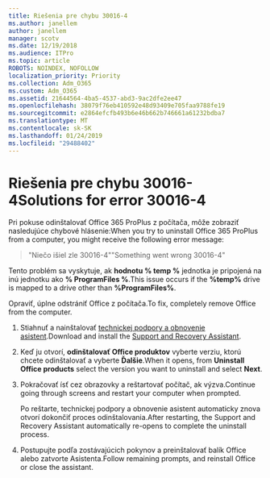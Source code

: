 ```yaml
---
title: Riešenia pre chybu 30016-4
ms.author: janellem
author: janellem
manager: scotv
ms.date: 12/19/2018
ms.audience: ITPro
ms.topic: article
ROBOTS: NOINDEX, NOFOLLOW
localization_priority: Priority
ms.collection: Adm_O365
ms.custom: Adm_O365
ms.assetid: 21644564-4ba5-4537-abd3-9ac2dfe2ee47
ms.openlocfilehash: 38079f76eb410592e48d93409e705faa9788fe19
ms.sourcegitcommit: e2864efcfb493b6e46b662b746661a61232bdba7
ms.translationtype: MT
ms.contentlocale: sk-SK
ms.lasthandoff: 01/24/2019
ms.locfileid: "29488402"
---
```

# <a name="solutions-for-error-30016-4"></a><span data-ttu-id="b44fe-102">Riešenia pre chybu 30016-4</span><span class="sxs-lookup"><span data-stu-id="b44fe-102">Solutions for error 30016-4</span></span>

<span data-ttu-id="b44fe-103">Pri pokuse odinštalovať Office 365 ProPlus z počítača, môže zobraziť nasledujúce chybové hlásenie:</span><span class="sxs-lookup"><span data-stu-id="b44fe-103">When you try to uninstall Office 365 ProPlus from a computer, you might receive the following error message:</span></span>
  
> <span data-ttu-id="b44fe-104">"Niečo išiel zle 30016-4"</span><span class="sxs-lookup"><span data-stu-id="b44fe-104">"Something went wrong 30016-4"</span></span>
    
<span data-ttu-id="b44fe-105">Tento problém sa vyskytuje, ak **hodnotu % temp %** jednotka je pripojená na inú jednotku ako **% ProgramFiles %**.</span><span class="sxs-lookup"><span data-stu-id="b44fe-105">This issue occurs if the **%temp%** drive is mapped to a drive other than **%ProgramFiles%**.</span></span> 
  
<span data-ttu-id="b44fe-106">Opraviť, úplne odstrániť Office z počítača.</span><span class="sxs-lookup"><span data-stu-id="b44fe-106">To fix, completely remove Office from the computer.</span></span>
  
1. <span data-ttu-id="b44fe-107">Stiahnuť a nainštalovať [technickej podpory a obnovenie asistent](https://aka.ms/SARA-OfficeUninstall-Alchemy).</span><span class="sxs-lookup"><span data-stu-id="b44fe-107">Download and install the [Support and Recovery Assistant](https://aka.ms/SARA-OfficeUninstall-Alchemy).</span></span>
    
2. <span data-ttu-id="b44fe-108">Keď ju otvorí, **odinštalovať Office produktov** vyberte verziu, ktorú chcete odinštalovať a vyberte **Ďalšie**.</span><span class="sxs-lookup"><span data-stu-id="b44fe-108">When it opens, from **Uninstall Office products** select the version you want to uninstall and select **Next**.</span></span> 
    
3. <span data-ttu-id="b44fe-109">Pokračovať ísť cez obrazovky a reštartovať počítač, ak výzva.</span><span class="sxs-lookup"><span data-stu-id="b44fe-109">Continue going through screens and restart your computer when prompted.</span></span>
    
    <span data-ttu-id="b44fe-110">Po reštarte, technickej podpory a obnovenie asistent automaticky znova otvorí dokončiť proces odinštalovania.</span><span class="sxs-lookup"><span data-stu-id="b44fe-110">After restarting, the Support and Recovery Assistant automatically re-opens to complete the uninstall process.</span></span>
    
4. <span data-ttu-id="b44fe-111">Postupujte podľa zostávajúcich pokynov a preinštalovať balík Office alebo zatvorte Asistenta.</span><span class="sxs-lookup"><span data-stu-id="b44fe-111">Follow remaining prompts, and reinstall Office or close the assistant.</span></span>
    

